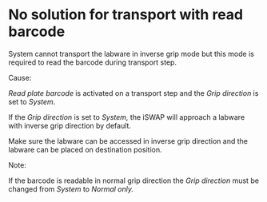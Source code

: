 # No solution for transport with read barcode

System cannot transport the labware in inverse grip mode but this mode is required to read the barcode during transport step.

&#x20;

Cause:

_Read plate barcode_ is activated on a transport step and the _Grip direction_ is set to _System_.

If the _Grip direction_ is set to _System,_ the iSWAP will approach a labware with inverse grip direction by default.

&#x20;

Make sure the labware can be accessed in inverse grip direction and the labware can be placed on destination position.

&#x20;

Note:

If the barcode is readable in normal grip direction the _Grip direction_ must be changed from _System_ to _Normal only._
